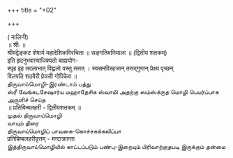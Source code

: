 +++
title = "+02"

+++


( मालिनी)   
॥ श्रीः ॥   
श्रीमद्वेङ्कट शेषार्य महादेशिकविरचिता ॥ सङ्गतिमणिमाला ॥ (द्वितीय शतकम्)   
इति हृदनुभवस्याधिक्यतो बाह्ययोग-   
स्पृह इह तदलाभात् विह्वलो वस्तु तत्तत् । स्वसमविरहजान् तत्तद्गुणान् प्रेक्ष्य पृच्छन्   
विलपति शठवैरी प्रेयसी गोपिकेव ॥   
திருவாய்மொழி-இரண்டாம் பத்து   
ஸ்ரீ வேங்கடசேஷார்ய மஹாதேசிக ஸ்வாமி அதற்கு ஸம்ஸ்க்ருத மொழி பெயர்ப்பாக அருளிச் செய்த   
॥ प्रतिबिम्बलहरी - द्वितीयशतकम् ॥   
முதல் திருவாய்மொழி   
வாயும் திரை   
திருவாய்மொழிப் பாவகை-கொச்சகக்கலிப்பா   
प्रतिबिम्बलहरीवृत्तम् - मन्दाक्रान्ता   
இத்திருவாய்மொழியில் காட்டப்படும் பண்பு-இறையும் பிரிவாற்றாதபடி இருக்கும் தன்மை   
